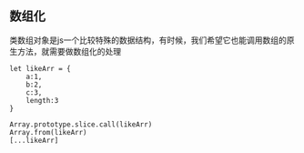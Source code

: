 ## 数组化
类数组对象是js一个比较特殊的数据结构，有时候，我们希望它也能调用数组的原生方法，就需要做数组化的处理
````
let likeArr = {
    a:1,
    b:2,
    c:3,
    length:3
}

Array.prototype.slice.call(likeArr)
Array.from(likeArr)
[...likeArr]
````
